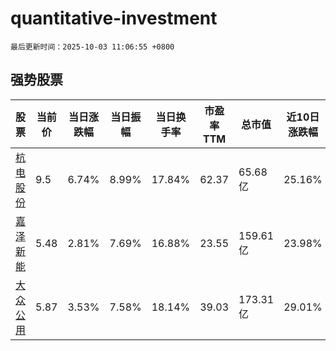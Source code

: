 # quantitative-investment

`最后更新时间：2025-10-03 11:06:55 +0800`

## 强势股票

|股票|当前价|当日涨跌幅|当日振幅|当日换手率|市盈率TTM|总市值|近10日涨跌幅|
|----|----|----|----|----|----|----|----|
|[杭电股份](https://xueqiu.com/S/SH603618)|9.5|6.74%|8.99%|17.84%|62.37|65.68亿|25.16%|
|[嘉泽新能](https://xueqiu.com/S/SH601619)|5.48|2.81%|7.69%|16.88%|23.55|159.61亿|23.98%|
|[大众公用](https://xueqiu.com/S/SH600635)|5.87|3.53%|7.58%|18.14%|39.03|173.31亿|29.01%|

